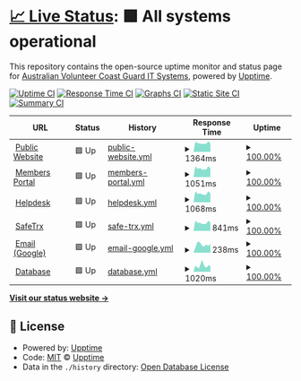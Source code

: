 # [📈 Live Status](https://demo.upptime.js.org): <!--live status--> **🟩 All systems operational**

This repository contains the open-source uptime monitor and status page for [Australian Volunteer Coast Guard IT Systems](https://coastguard.com.au), powered by [Upptime](https://github.com/upptime/upptime).

[![Uptime CI](https://github.com/avcga/uptime/workflows/Uptime%20CI/badge.svg)](https://github.com/avcga/uptime/actions?query=workflow%3A%22Uptime+CI%22)
[![Response Time CI](https://github.com/avcga/uptime/workflows/Response%20Time%20CI/badge.svg)](https://github.com/avcga/uptime/actions?query=workflow%3A%22Response+Time+CI%22)
[![Graphs CI](https://github.com/avcga/uptime/workflows/Graphs%20CI/badge.svg)](https://github.com/avcga/uptime/actions?query=workflow%3A%22Graphs+CI%22)
[![Static Site CI](https://github.com/avcga/uptime/workflows/Static%20Site%20CI/badge.svg)](https://github.com/avcga/uptime/actions?query=workflow%3A%22Static+Site+CI%22)
[![Summary CI](https://github.com/avcga/uptime/workflows/Summary%20CI/badge.svg)](https://github.com/avcga/uptime/actions?query=workflow%3A%22Summary+CI%22)

<!--start: status pages-->
<!-- This summary is generated by Upptime (https://github.com/upptime/upptime) -->
<!-- Do not edit this manually, your changes will be overwritten -->
<!-- prettier-ignore -->
| URL | Status | History | Response Time | Uptime |
| --- | ------ | ------- | ------------- | ------ |
| <img alt="" src="https://favicons.githubusercontent.com/coastguard.com.au" height="13"> [Public Website](https://coastguard.com.au) | 🟩 Up | [public-website.yml](https://github.com/avcga/uptime/commits/HEAD/history/public-website.yml) | <details><summary><img alt="Response time graph" src="./graphs/public-website/response-time-week.png" height="20"> 1364ms</summary><br><a href="https://status.coastguard.com.au/history/public-website"><img alt="Response time 1433" src="https://img.shields.io/endpoint?url=https%3A%2F%2Fraw.githubusercontent.com%2Favcga%2Fuptime%2FHEAD%2Fapi%2Fpublic-website%2Fresponse-time.json"></a><br><a href="https://status.coastguard.com.au/history/public-website"><img alt="24-hour response time 1398" src="https://img.shields.io/endpoint?url=https%3A%2F%2Fraw.githubusercontent.com%2Favcga%2Fuptime%2FHEAD%2Fapi%2Fpublic-website%2Fresponse-time-day.json"></a><br><a href="https://status.coastguard.com.au/history/public-website"><img alt="7-day response time 1364" src="https://img.shields.io/endpoint?url=https%3A%2F%2Fraw.githubusercontent.com%2Favcga%2Fuptime%2FHEAD%2Fapi%2Fpublic-website%2Fresponse-time-week.json"></a><br><a href="https://status.coastguard.com.au/history/public-website"><img alt="30-day response time 1417" src="https://img.shields.io/endpoint?url=https%3A%2F%2Fraw.githubusercontent.com%2Favcga%2Fuptime%2FHEAD%2Fapi%2Fpublic-website%2Fresponse-time-month.json"></a><br><a href="https://status.coastguard.com.au/history/public-website"><img alt="1-year response time 1433" src="https://img.shields.io/endpoint?url=https%3A%2F%2Fraw.githubusercontent.com%2Favcga%2Fuptime%2FHEAD%2Fapi%2Fpublic-website%2Fresponse-time-year.json"></a></details> | <details><summary><a href="https://status.coastguard.com.au/history/public-website">100.00%</a></summary><a href="https://status.coastguard.com.au/history/public-website"><img alt="All-time uptime 99.99%" src="https://img.shields.io/endpoint?url=https%3A%2F%2Fraw.githubusercontent.com%2Favcga%2Fuptime%2FHEAD%2Fapi%2Fpublic-website%2Fuptime.json"></a><br><a href="https://status.coastguard.com.au/history/public-website"><img alt="24-hour uptime 100.00%" src="https://img.shields.io/endpoint?url=https%3A%2F%2Fraw.githubusercontent.com%2Favcga%2Fuptime%2FHEAD%2Fapi%2Fpublic-website%2Fuptime-day.json"></a><br><a href="https://status.coastguard.com.au/history/public-website"><img alt="7-day uptime 100.00%" src="https://img.shields.io/endpoint?url=https%3A%2F%2Fraw.githubusercontent.com%2Favcga%2Fuptime%2FHEAD%2Fapi%2Fpublic-website%2Fuptime-week.json"></a><br><a href="https://status.coastguard.com.au/history/public-website"><img alt="30-day uptime 100.00%" src="https://img.shields.io/endpoint?url=https%3A%2F%2Fraw.githubusercontent.com%2Favcga%2Fuptime%2FHEAD%2Fapi%2Fpublic-website%2Fuptime-month.json"></a><br><a href="https://status.coastguard.com.au/history/public-website"><img alt="1-year uptime 99.99%" src="https://img.shields.io/endpoint?url=https%3A%2F%2Fraw.githubusercontent.com%2Favcga%2Fuptime%2FHEAD%2Fapi%2Fpublic-website%2Fuptime-year.json"></a></details>
| <img alt="" src="https://favicons.githubusercontent.com/portal.coastguard.com.au" height="13"> [Members Portal](https://portal.coastguard.com.au) | 🟩 Up | [members-portal.yml](https://github.com/avcga/uptime/commits/HEAD/history/members-portal.yml) | <details><summary><img alt="Response time graph" src="./graphs/members-portal/response-time-week.png" height="20"> 1051ms</summary><br><a href="https://status.coastguard.com.au/history/members-portal"><img alt="Response time 1246" src="https://img.shields.io/endpoint?url=https%3A%2F%2Fraw.githubusercontent.com%2Favcga%2Fuptime%2FHEAD%2Fapi%2Fmembers-portal%2Fresponse-time.json"></a><br><a href="https://status.coastguard.com.au/history/members-portal"><img alt="24-hour response time 1099" src="https://img.shields.io/endpoint?url=https%3A%2F%2Fraw.githubusercontent.com%2Favcga%2Fuptime%2FHEAD%2Fapi%2Fmembers-portal%2Fresponse-time-day.json"></a><br><a href="https://status.coastguard.com.au/history/members-portal"><img alt="7-day response time 1051" src="https://img.shields.io/endpoint?url=https%3A%2F%2Fraw.githubusercontent.com%2Favcga%2Fuptime%2FHEAD%2Fapi%2Fmembers-portal%2Fresponse-time-week.json"></a><br><a href="https://status.coastguard.com.au/history/members-portal"><img alt="30-day response time 1132" src="https://img.shields.io/endpoint?url=https%3A%2F%2Fraw.githubusercontent.com%2Favcga%2Fuptime%2FHEAD%2Fapi%2Fmembers-portal%2Fresponse-time-month.json"></a><br><a href="https://status.coastguard.com.au/history/members-portal"><img alt="1-year response time 1246" src="https://img.shields.io/endpoint?url=https%3A%2F%2Fraw.githubusercontent.com%2Favcga%2Fuptime%2FHEAD%2Fapi%2Fmembers-portal%2Fresponse-time-year.json"></a></details> | <details><summary><a href="https://status.coastguard.com.au/history/members-portal">100.00%</a></summary><a href="https://status.coastguard.com.au/history/members-portal"><img alt="All-time uptime 99.44%" src="https://img.shields.io/endpoint?url=https%3A%2F%2Fraw.githubusercontent.com%2Favcga%2Fuptime%2FHEAD%2Fapi%2Fmembers-portal%2Fuptime.json"></a><br><a href="https://status.coastguard.com.au/history/members-portal"><img alt="24-hour uptime 100.00%" src="https://img.shields.io/endpoint?url=https%3A%2F%2Fraw.githubusercontent.com%2Favcga%2Fuptime%2FHEAD%2Fapi%2Fmembers-portal%2Fuptime-day.json"></a><br><a href="https://status.coastguard.com.au/history/members-portal"><img alt="7-day uptime 100.00%" src="https://img.shields.io/endpoint?url=https%3A%2F%2Fraw.githubusercontent.com%2Favcga%2Fuptime%2FHEAD%2Fapi%2Fmembers-portal%2Fuptime-week.json"></a><br><a href="https://status.coastguard.com.au/history/members-portal"><img alt="30-day uptime 99.60%" src="https://img.shields.io/endpoint?url=https%3A%2F%2Fraw.githubusercontent.com%2Favcga%2Fuptime%2FHEAD%2Fapi%2Fmembers-portal%2Fuptime-month.json"></a><br><a href="https://status.coastguard.com.au/history/members-portal"><img alt="1-year uptime 99.44%" src="https://img.shields.io/endpoint?url=https%3A%2F%2Fraw.githubusercontent.com%2Favcga%2Fuptime%2FHEAD%2Fapi%2Fmembers-portal%2Fuptime-year.json"></a></details>
| <img alt="" src="https://favicons.githubusercontent.com/jira.coastguard.com.au" height="13"> [Helpdesk](https://jira.coastguard.com.au) | 🟩 Up | [helpdesk.yml](https://github.com/avcga/uptime/commits/HEAD/history/helpdesk.yml) | <details><summary><img alt="Response time graph" src="./graphs/helpdesk/response-time-week.png" height="20"> 1068ms</summary><br><a href="https://status.coastguard.com.au/history/helpdesk"><img alt="Response time 1130" src="https://img.shields.io/endpoint?url=https%3A%2F%2Fraw.githubusercontent.com%2Favcga%2Fuptime%2FHEAD%2Fapi%2Fhelpdesk%2Fresponse-time.json"></a><br><a href="https://status.coastguard.com.au/history/helpdesk"><img alt="24-hour response time 1119" src="https://img.shields.io/endpoint?url=https%3A%2F%2Fraw.githubusercontent.com%2Favcga%2Fuptime%2FHEAD%2Fapi%2Fhelpdesk%2Fresponse-time-day.json"></a><br><a href="https://status.coastguard.com.au/history/helpdesk"><img alt="7-day response time 1068" src="https://img.shields.io/endpoint?url=https%3A%2F%2Fraw.githubusercontent.com%2Favcga%2Fuptime%2FHEAD%2Fapi%2Fhelpdesk%2Fresponse-time-week.json"></a><br><a href="https://status.coastguard.com.au/history/helpdesk"><img alt="30-day response time 1132" src="https://img.shields.io/endpoint?url=https%3A%2F%2Fraw.githubusercontent.com%2Favcga%2Fuptime%2FHEAD%2Fapi%2Fhelpdesk%2Fresponse-time-month.json"></a><br><a href="https://status.coastguard.com.au/history/helpdesk"><img alt="1-year response time 1130" src="https://img.shields.io/endpoint?url=https%3A%2F%2Fraw.githubusercontent.com%2Favcga%2Fuptime%2FHEAD%2Fapi%2Fhelpdesk%2Fresponse-time-year.json"></a></details> | <details><summary><a href="https://status.coastguard.com.au/history/helpdesk">100.00%</a></summary><a href="https://status.coastguard.com.au/history/helpdesk"><img alt="All-time uptime 100.00%" src="https://img.shields.io/endpoint?url=https%3A%2F%2Fraw.githubusercontent.com%2Favcga%2Fuptime%2FHEAD%2Fapi%2Fhelpdesk%2Fuptime.json"></a><br><a href="https://status.coastguard.com.au/history/helpdesk"><img alt="24-hour uptime 100.00%" src="https://img.shields.io/endpoint?url=https%3A%2F%2Fraw.githubusercontent.com%2Favcga%2Fuptime%2FHEAD%2Fapi%2Fhelpdesk%2Fuptime-day.json"></a><br><a href="https://status.coastguard.com.au/history/helpdesk"><img alt="7-day uptime 100.00%" src="https://img.shields.io/endpoint?url=https%3A%2F%2Fraw.githubusercontent.com%2Favcga%2Fuptime%2FHEAD%2Fapi%2Fhelpdesk%2Fuptime-week.json"></a><br><a href="https://status.coastguard.com.au/history/helpdesk"><img alt="30-day uptime 100.00%" src="https://img.shields.io/endpoint?url=https%3A%2F%2Fraw.githubusercontent.com%2Favcga%2Fuptime%2FHEAD%2Fapi%2Fhelpdesk%2Fuptime-month.json"></a><br><a href="https://status.coastguard.com.au/history/helpdesk"><img alt="1-year uptime 100.00%" src="https://img.shields.io/endpoint?url=https%3A%2F%2Fraw.githubusercontent.com%2Favcga%2Fuptime%2FHEAD%2Fapi%2Fhelpdesk%2Fuptime-year.json"></a></details>
| <img alt="" src="https://favicons.githubusercontent.com/safetrx.coastguard.com.au" height="13"> [SafeTrx](https://safetrx.coastguard.com.au) | 🟩 Up | [safe-trx.yml](https://github.com/avcga/uptime/commits/HEAD/history/safe-trx.yml) | <details><summary><img alt="Response time graph" src="./graphs/safe-trx/response-time-week.png" height="20"> 841ms</summary><br><a href="https://status.coastguard.com.au/history/safe-trx"><img alt="Response time 882" src="https://img.shields.io/endpoint?url=https%3A%2F%2Fraw.githubusercontent.com%2Favcga%2Fuptime%2FHEAD%2Fapi%2Fsafe-trx%2Fresponse-time.json"></a><br><a href="https://status.coastguard.com.au/history/safe-trx"><img alt="24-hour response time 884" src="https://img.shields.io/endpoint?url=https%3A%2F%2Fraw.githubusercontent.com%2Favcga%2Fuptime%2FHEAD%2Fapi%2Fsafe-trx%2Fresponse-time-day.json"></a><br><a href="https://status.coastguard.com.au/history/safe-trx"><img alt="7-day response time 841" src="https://img.shields.io/endpoint?url=https%3A%2F%2Fraw.githubusercontent.com%2Favcga%2Fuptime%2FHEAD%2Fapi%2Fsafe-trx%2Fresponse-time-week.json"></a><br><a href="https://status.coastguard.com.au/history/safe-trx"><img alt="30-day response time 884" src="https://img.shields.io/endpoint?url=https%3A%2F%2Fraw.githubusercontent.com%2Favcga%2Fuptime%2FHEAD%2Fapi%2Fsafe-trx%2Fresponse-time-month.json"></a><br><a href="https://status.coastguard.com.au/history/safe-trx"><img alt="1-year response time 882" src="https://img.shields.io/endpoint?url=https%3A%2F%2Fraw.githubusercontent.com%2Favcga%2Fuptime%2FHEAD%2Fapi%2Fsafe-trx%2Fresponse-time-year.json"></a></details> | <details><summary><a href="https://status.coastguard.com.au/history/safe-trx">100.00%</a></summary><a href="https://status.coastguard.com.au/history/safe-trx"><img alt="All-time uptime 99.98%" src="https://img.shields.io/endpoint?url=https%3A%2F%2Fraw.githubusercontent.com%2Favcga%2Fuptime%2FHEAD%2Fapi%2Fsafe-trx%2Fuptime.json"></a><br><a href="https://status.coastguard.com.au/history/safe-trx"><img alt="24-hour uptime 100.00%" src="https://img.shields.io/endpoint?url=https%3A%2F%2Fraw.githubusercontent.com%2Favcga%2Fuptime%2FHEAD%2Fapi%2Fsafe-trx%2Fuptime-day.json"></a><br><a href="https://status.coastguard.com.au/history/safe-trx"><img alt="7-day uptime 100.00%" src="https://img.shields.io/endpoint?url=https%3A%2F%2Fraw.githubusercontent.com%2Favcga%2Fuptime%2FHEAD%2Fapi%2Fsafe-trx%2Fuptime-week.json"></a><br><a href="https://status.coastguard.com.au/history/safe-trx"><img alt="30-day uptime 100.00%" src="https://img.shields.io/endpoint?url=https%3A%2F%2Fraw.githubusercontent.com%2Favcga%2Fuptime%2FHEAD%2Fapi%2Fsafe-trx%2Fuptime-month.json"></a><br><a href="https://status.coastguard.com.au/history/safe-trx"><img alt="1-year uptime 99.98%" src="https://img.shields.io/endpoint?url=https%3A%2F%2Fraw.githubusercontent.com%2Favcga%2Fuptime%2FHEAD%2Fapi%2Fsafe-trx%2Fuptime-year.json"></a></details>
| <img alt="" src="https://favicons.githubusercontent.com/mail.google.com" height="13"> [Email (Google)](https://mail.google.com) | 🟩 Up | [email-google.yml](https://github.com/avcga/uptime/commits/HEAD/history/email-google.yml) | <details><summary><img alt="Response time graph" src="./graphs/email-google/response-time-week.png" height="20"> 238ms</summary><br><a href="https://status.coastguard.com.au/history/email-google"><img alt="Response time 237" src="https://img.shields.io/endpoint?url=https%3A%2F%2Fraw.githubusercontent.com%2Favcga%2Fuptime%2FHEAD%2Fapi%2Femail-google%2Fresponse-time.json"></a><br><a href="https://status.coastguard.com.au/history/email-google"><img alt="24-hour response time 221" src="https://img.shields.io/endpoint?url=https%3A%2F%2Fraw.githubusercontent.com%2Favcga%2Fuptime%2FHEAD%2Fapi%2Femail-google%2Fresponse-time-day.json"></a><br><a href="https://status.coastguard.com.au/history/email-google"><img alt="7-day response time 238" src="https://img.shields.io/endpoint?url=https%3A%2F%2Fraw.githubusercontent.com%2Favcga%2Fuptime%2FHEAD%2Fapi%2Femail-google%2Fresponse-time-week.json"></a><br><a href="https://status.coastguard.com.au/history/email-google"><img alt="30-day response time 225" src="https://img.shields.io/endpoint?url=https%3A%2F%2Fraw.githubusercontent.com%2Favcga%2Fuptime%2FHEAD%2Fapi%2Femail-google%2Fresponse-time-month.json"></a><br><a href="https://status.coastguard.com.au/history/email-google"><img alt="1-year response time 237" src="https://img.shields.io/endpoint?url=https%3A%2F%2Fraw.githubusercontent.com%2Favcga%2Fuptime%2FHEAD%2Fapi%2Femail-google%2Fresponse-time-year.json"></a></details> | <details><summary><a href="https://status.coastguard.com.au/history/email-google">100.00%</a></summary><a href="https://status.coastguard.com.au/history/email-google"><img alt="All-time uptime 100.00%" src="https://img.shields.io/endpoint?url=https%3A%2F%2Fraw.githubusercontent.com%2Favcga%2Fuptime%2FHEAD%2Fapi%2Femail-google%2Fuptime.json"></a><br><a href="https://status.coastguard.com.au/history/email-google"><img alt="24-hour uptime 100.00%" src="https://img.shields.io/endpoint?url=https%3A%2F%2Fraw.githubusercontent.com%2Favcga%2Fuptime%2FHEAD%2Fapi%2Femail-google%2Fuptime-day.json"></a><br><a href="https://status.coastguard.com.au/history/email-google"><img alt="7-day uptime 100.00%" src="https://img.shields.io/endpoint?url=https%3A%2F%2Fraw.githubusercontent.com%2Favcga%2Fuptime%2FHEAD%2Fapi%2Femail-google%2Fuptime-week.json"></a><br><a href="https://status.coastguard.com.au/history/email-google"><img alt="30-day uptime 100.00%" src="https://img.shields.io/endpoint?url=https%3A%2F%2Fraw.githubusercontent.com%2Favcga%2Fuptime%2FHEAD%2Fapi%2Femail-google%2Fuptime-month.json"></a><br><a href="https://status.coastguard.com.au/history/email-google"><img alt="1-year uptime 100.00%" src="https://img.shields.io/endpoint?url=https%3A%2F%2Fraw.githubusercontent.com%2Favcga%2Fuptime%2FHEAD%2Fapi%2Femail-google%2Fuptime-year.json"></a></details>
| <img alt="" src="https://favicons.githubusercontent.com/database.coastguard.com.au" height="13"> [Database](https://database.coastguard.com.au) | 🟩 Up | [database.yml](https://github.com/avcga/uptime/commits/HEAD/history/database.yml) | <details><summary><img alt="Response time graph" src="./graphs/database/response-time-week.png" height="20"> 1020ms</summary><br><a href="https://status.coastguard.com.au/history/database"><img alt="Response time 939" src="https://img.shields.io/endpoint?url=https%3A%2F%2Fraw.githubusercontent.com%2Favcga%2Fuptime%2FHEAD%2Fapi%2Fdatabase%2Fresponse-time.json"></a><br><a href="https://status.coastguard.com.au/history/database"><img alt="24-hour response time 945" src="https://img.shields.io/endpoint?url=https%3A%2F%2Fraw.githubusercontent.com%2Favcga%2Fuptime%2FHEAD%2Fapi%2Fdatabase%2Fresponse-time-day.json"></a><br><a href="https://status.coastguard.com.au/history/database"><img alt="7-day response time 1020" src="https://img.shields.io/endpoint?url=https%3A%2F%2Fraw.githubusercontent.com%2Favcga%2Fuptime%2FHEAD%2Fapi%2Fdatabase%2Fresponse-time-week.json"></a><br><a href="https://status.coastguard.com.au/history/database"><img alt="30-day response time 953" src="https://img.shields.io/endpoint?url=https%3A%2F%2Fraw.githubusercontent.com%2Favcga%2Fuptime%2FHEAD%2Fapi%2Fdatabase%2Fresponse-time-month.json"></a><br><a href="https://status.coastguard.com.au/history/database"><img alt="1-year response time 939" src="https://img.shields.io/endpoint?url=https%3A%2F%2Fraw.githubusercontent.com%2Favcga%2Fuptime%2FHEAD%2Fapi%2Fdatabase%2Fresponse-time-year.json"></a></details> | <details><summary><a href="https://status.coastguard.com.au/history/database">100.00%</a></summary><a href="https://status.coastguard.com.au/history/database"><img alt="All-time uptime 99.97%" src="https://img.shields.io/endpoint?url=https%3A%2F%2Fraw.githubusercontent.com%2Favcga%2Fuptime%2FHEAD%2Fapi%2Fdatabase%2Fuptime.json"></a><br><a href="https://status.coastguard.com.au/history/database"><img alt="24-hour uptime 100.00%" src="https://img.shields.io/endpoint?url=https%3A%2F%2Fraw.githubusercontent.com%2Favcga%2Fuptime%2FHEAD%2Fapi%2Fdatabase%2Fuptime-day.json"></a><br><a href="https://status.coastguard.com.au/history/database"><img alt="7-day uptime 100.00%" src="https://img.shields.io/endpoint?url=https%3A%2F%2Fraw.githubusercontent.com%2Favcga%2Fuptime%2FHEAD%2Fapi%2Fdatabase%2Fuptime-week.json"></a><br><a href="https://status.coastguard.com.au/history/database"><img alt="30-day uptime 100.00%" src="https://img.shields.io/endpoint?url=https%3A%2F%2Fraw.githubusercontent.com%2Favcga%2Fuptime%2FHEAD%2Fapi%2Fdatabase%2Fuptime-month.json"></a><br><a href="https://status.coastguard.com.au/history/database"><img alt="1-year uptime 99.97%" src="https://img.shields.io/endpoint?url=https%3A%2F%2Fraw.githubusercontent.com%2Favcga%2Fuptime%2FHEAD%2Fapi%2Fdatabase%2Fuptime-year.json"></a></details>

<!--end: status pages-->

[**Visit our status website →**](https://status.coastguard.com.au)

## 📄 License

- Powered by: [Upptime](https://github.com/upptime/upptime)
- Code: [MIT](./LICENSE) © [Upptime](https://upptime.js.org)
- Data in the `./history` directory: [Open Database License](https://opendatacommons.org/licenses/odbl/1-0/)

